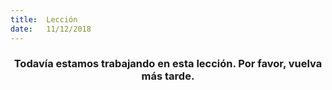 ```yaml
---
title:  Lección
date:   11/12/2018
---
```


### <center>Todavía estamos trabajando en esta lección. Por favor, vuelva más tarde.</center>